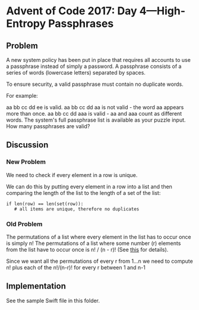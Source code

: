 Advent of Code 2017: Day 4—High-Entropy Passphrases
===================================================

Problem
-------

A new system policy has been put in place that requires all accounts to use a passphrase instead of simply a password. A passphrase consists of a series of words (lowercase letters) separated by spaces.

To ensure security, a valid passphrase must contain no duplicate words.

For example:

aa bb cc dd ee is valid.
aa bb cc dd aa is not valid - the word aa appears more than once.
aa bb cc dd aaa is valid - aa and aaa count as different words.
The system's full passphrase list is available as your puzzle input. How many passphrases are valid?

Discussion
----------

### New Problem ###

We need to check if every element in a row is unique.

We can do this by putting every element in a row into a list and then comparing the length of the list to the length of a set of the list:

```
if len(row) == len(set(row)):
   # all items are unique, therefore no duplicates
```

### Old Problem ###

The permutations of a list where every element in the list has to occur once is simply n!
The permutations of a list where some number (r) elements from the list have to occur once is n! / (n - r)!
(See [this][link01] for details).

Since we want all the permutations of every r from 1...n we need to compute n! plus each of the n!/(n-r)! for every r between 1 and n-1

Implementation
--------------

See the sample Swift file in this folder.


[link01]: https://www.mathsisfun.com/combinatorics/combinations-permutations.html "Maths Is Fun: Combinations and Permutations"


